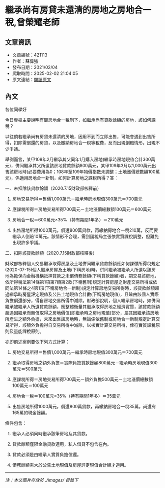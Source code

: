 # 繼承尚有房貸未還清的房地之房地合一稅,曾榮耀老師

## 文章資訊
- 文章編號：421113
- 作者：蘇偉強
- 發布日期：2021/02/04
- 爬取時間：2025-02-02 21:04:05
- 原文連結：[閱讀原文](https://real-estate.get.com.tw/Columns/detail.aspx?no=421113)

## 內文
各位同學好

今日專欄主要說明有關房地合一稅制下，如繼承尚有貸款餘額的房地，該如何課稅？

以往倘若繼承尚有房貸未還清的房地，因用不到而立即出售，可能會遇到出售所得，扣除需償還的房貸，以及繳納房地合一稅等稅費，反而出現倒賠情形，出現不少爭議。

舉例而言，某甲108年2月繼承其父同年1月購入房地(繼承時房地現值合計300萬元)，併同繼承其父所遺該房地貸款餘額800萬元，某甲109年3月以1,000萬元出售該房地時(必要費用為0；108年至109年物價指數未調整；土地漲價總數額100萬元)，係適用房地合一新制，如何計算房地之課稅所得？答：

一、未扣除該貸款餘額（2020.7.15財政部核釋前）

1. 房地交易所得＝售價1,000萬元－繼承時房地現值300萬元＝700萬元

2. 應課稅所得＝房地交易所得700萬元－土地漲價總數額100萬元＝600萬元

3. 房地合一稅＝600萬元×35%（持有期間1年多）＝210萬元

4. 出售房地所得1000萬元，償還800萬貸款，再繳納房地合一稅210萬，反而要繼承人倒賠10萬元。該情形不合理，需到國稅局主張依實質課稅調整，但難免出現許多爭議。

二、扣除該貸款餘額（2020.7.15財政部核釋後）

財政部核釋個人交易繼承取得房屋及土地併同繼承貸款餘額應如何課徵所得稅規定(2020-07-15)個人繼承房屋及土地(下稱房地)時，併同繼承被繼承人所遺以該房地為擔保向金融機構抵押貸款之未償債務餘額(下稱貸款餘額)者，嗣交易該房地，依所得稅法第14條第1項第7類第2款(下稱舊制)規定計算房屋之財產交易所得或依同法第14條之4第1項(下稱房地合一新制)規定計算房地交易所得時，該貸款餘額超過繼承時房屋評定現值及公告土地現值合計數(下稱房地現值)，且確由該個人實際負擔償還部分，得自房地交易所得中減除。財政部說明，個人繼承房地時，如併同繼承被繼承人所遺貸款餘額，應整體衡量其繼承取得房地之經濟實質，該貸款餘額超過因繼承而無償取得之房地價值(即繼承時之房地現值)部分，屬其因繼承該房地所產生之額外負擔，未來出售該房地時，無論係依舊制或房地合一新制規定計算交易所得，該額外負擔得自交易所得中減除，以核實計算交易所得，俾符實質課稅原則及量能課稅原則。

亦即前述案例要依下列方式計算：

1. 房地交易所得＝售價1,000萬元－繼承時房地現值300萬元＝700萬元

2. 繼承取得房地之額外負擔＝實際負擔貸款餘額800萬元－繼承時房地現值300萬元＝500萬元

3. 應課稅所得＝房地交易所得700萬元－額外負擔500萬元－土地漲價總數額100萬元＝100萬元

4. 房地合一稅＝100萬元×35%（持有期間1年多）＝35萬元

5. 出售房地所得1000萬元，償還800萬貸款，再繳納房地合一稅35萬，尚還有165萬的現金餘額。

條件包含：

1. 繼承人必須同時繼承該筆房地及其貸款。

2. 貸款餘額僅限金融貸款適用，私人借貸不包含在內。

3. 貸款必須是由繼承人實質負擔償還。

4. 債務餘額需大於公告土地現值及房屋評定現值合計額才適用。

---
*注：本文圖片存放於 ./images/ 目錄下*
